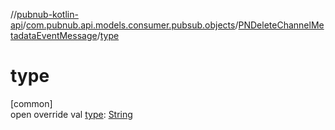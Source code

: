 //[pubnub-kotlin-api](../../../index.md)/[com.pubnub.api.models.consumer.pubsub.objects](../index.md)/[PNDeleteChannelMetadataEventMessage](index.md)/[type](type.md)

# type

[common]\
open override val [type](type.md): [String](https://kotlinlang.org/api/latest/jvm/stdlib/kotlin-stdlib/kotlin/-string/index.html)
